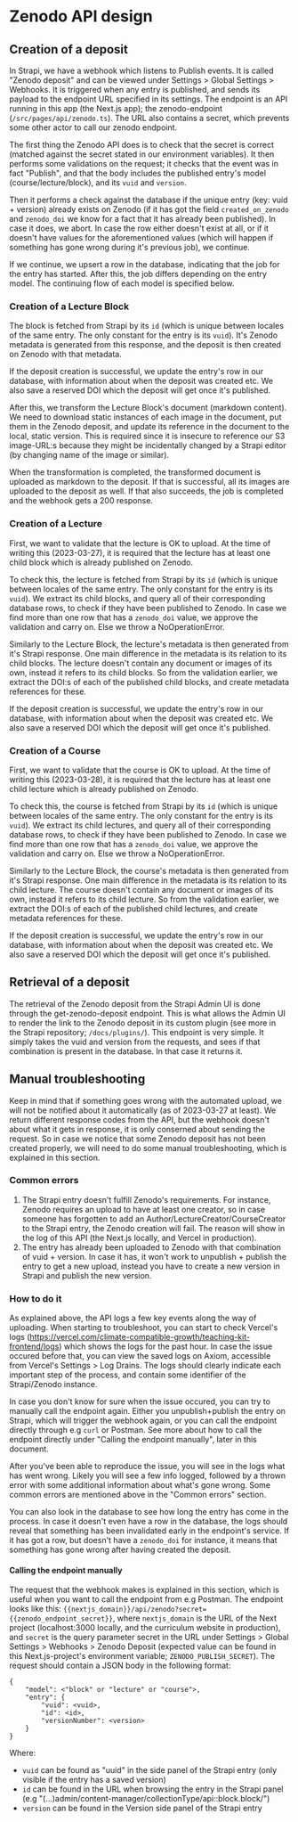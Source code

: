# Zenodo API design

## Creation of a deposit

In Strapi, we have a webhook which listens to Publish events. It is called "Zenodo deposit" and can be viewed under Settings > Global Settings > Webhooks. It is triggered when any entry is published, and sends its payload to the endpoint URL specified in its settings. The endpoint is an API running in this app (the Next.js app); the zenodo-endpoint (`/src/pages/api/zenodo.ts`). The URL also contains a secret, which prevents some other actor to call our zenodo endpoint.

The first thing the Zenodo API does is to check that the secret is correct (matched against the secret stated in our environment variables). It then performs some validations on the request; it checks that the event was in fact "Publish", and that the body includes the published entry's model (course/lecture/block), and its `vuid` and `version`.

Then it performs a check against the database if the unique entry (key: vuid + version) already exists on Zenodo (if it has got the field `created_on_zenodo` and `zenodo_doi` we know for a fact that it has already been published). In case it does, we abort. In case the row either doesn't exist at all, or if it doesn't have values for the aforementioned values (which will happen if something has gone wrong during it's previous job), we continue.

If we continue, we upsert a row in the database, indicating that the job for the entry has started. After this, the job differs depending on the entry model. The continuing flow of each model is specified below.

### Creation of a Lecture Block

The block is fetched from Strapi by its `id` (which is unique between locales of the same entry. The only constant for the entry is its `vuid`). It's Zenodo metadata is generated from this response, and the deposit is then created on Zenodo with that metadata.

If the deposit creation is successful, we update the entry's row in our database, with information about when the deposit was created etc. We also save a reserved DOI which the deposit will get once it's published.

After this, we transform the Lecture Block's document (markdown content). We need to download static instances of each image in the document, put them in the Zenodo deposit, and update its reference in the document to the local, static version. This is required since it is insecure to reference our S3 image-URL:s because they might be incidentally changed by a Strapi editor (by changing name of the image or similar).

When the transformation is completed, the transformed document is uploaded as markdown to the deposit. If that is successful, all its images are uploaded to the deposit as well. If that also succeeds, the job is completed and the webhook gets a 200 response.

### Creation of a Lecture

First, we want to validate that the lecture is OK to upload. At the time of writing this (2023-03-27), it is required that the lecture has at least one child block which is already published on Zenodo.

To check this, the lecture is fetched from Strapi by its `id` (which is unique between locales of the same entry. The only constant for the entry is its `vuid`). We extract its child blocks, and query all of their corresponding database rows, to check if they have been published to Zenodo. In case we find more than one row that has a `zenodo_doi` value, we approve the validation and carry on. Else we throw a NoOperationError.

Similarly to the Lecture Block, the lecture's metadata is then generated from it's Strapi response. One main difference in the metadata is its relation to its child blocks. The lecture doesn't contain any document or images of its own, instead it refers to its child blocks. So from the validation earlier, we extract the DOI:s of each of the published child blocks, and create metadata references for these.

If the deposit creation is successful, we update the entry's row in our database, with information about when the deposit was created etc. We also save a reserved DOI which the deposit will get once it's published.

### Creation of a Course

First, we want to validate that the course is OK to upload. At the time of writing this (2023-03-28), it is required that the lecture has at least one child lecture which is already published on Zenodo.

To check this, the course is fetched from Strapi by its `id` (which is unique between locales of the same entry. The only constant for the entry is its `vuid`). We extract its child lectures, and query all of their corresponding database rows, to check if they have been published to Zenodo. In case we find more than one row that has a `zenodo_doi` value, we approve the validation and carry on. Else we throw a NoOperationError.

Similarly to the Lecture Block, the course's metadata is then generated from it's Strapi response. One main difference in the metadata is its relation to its child lecture. The course doesn't contain any document or images of its own, instead it refers to its child lecture. So from the validation earlier, we extract the DOI:s of each of the published child lectures, and create metadata references for these.

If the deposit creation is successful, we update the entry's row in our database, with information about when the deposit was created etc. We also save a reserved DOI which the deposit will get once it's published.

## Retrieval of a deposit

The retrieval of the Zenodo deposit from the Strapi Admin UI is done through the get-zenodo-deposit endpoint. This is what allows the Admin UI to render the link to the Zenodo deposit in its custom plugin (see more in the Strapi repository; `/docs/plugins/`).
This endpoint is very simple. It simply takes the vuid and version from the requests, and sees if that combination is present in the database. In that case it returns it.

## Manual troubleshooting

Keep in mind that if something goes wrong with the automated upload, we will not be notified about it automatically (as of 2023-03-27 at least). We return different response codes from the API, but the webhook doesn't about what it gets in response, it is only conserned about sending the request. So in case we notice that some Zenodo deposit has not been created properly, we will need to do some manual troubleshooting, which is explained in this section.

### Common errors

1. The Strapi entry doesn't fulfill Zenodo's requirements. For instance, Zenodo requires an upload to have at least one creator, so in case someone has forgotten to add an Author/LectureCreator/CourseCreator to the Strapi entry, the Zenodo creation will fail. The reason will show in the log of this API (the Next.js locally, and Vercel in production).
2. The entry has already been uploaded to Zenodo with that combination of vuid + version. In case it has, it won't work to unpublish + publish the entry to get a new upload, instead you have to create a new version in Strapi and publish the new version.

### How to do it

As explained above, the API logs a few key events along the way of uploading. When starting to troubleshoot, you can start to check Vercel's logs (https://vercel.com/climate-compatible-growth/teaching-kit-frontend/logs) which shows the logs for the past hour. In case the issue occured before that, you can view the saved logs on Axiom, accessible from Vercel's Settings > Log Drains. The logs should clearly indicate each important step of the process, and contain some identifier of the Strapi/Zenodo instance.

In case you don't know for sure when the issue occured, you can try to manually call the endpoint again. Either you unpublish+publish the entry on Strapi, which will trigger the webhook again, or you can call the endpoint directly through e.g `curl` or Postman. See more about how to call the endpoint directly under "Calling the endpoint manually", later in this document.

After you've been able to reproduce the issue, you will see in the logs what has went wrong. Likely you will see a few info logged, followed by a thrown error with some additional information about what's gone wrong. Some common errors are mentioned above in the "Common errors" section.

You can also look in the database to see how long the entry has come in the process. In case it doesn't even have a row in the database, the logs should reveal that something has been invalidated early in the endpoint's service. If it has got a row, but doesn't have a `zenodo_doi` for instance, it means that something has gone wrong after having created the deposit.

#### Calling the endpoint manually

The request that the webhook makes is explained in this section, which is useful when you want to call the endpoint from e.g Postman. The endpoint looks like this: `{{nextjs_domain}}/api/zenodo?secret={{zenodo_endpoint_secret}}`, where `nextjs_domain` is the URL of the Next project (localhost:3000 locally, and the curriculum website in production), and `secret` is the query parameter secret in the URL under Settings > Global Settings > Webhooks > Zenodo Deposit (expected value can be found in this Next.js-project's environment variable; `ZENODO_PUBLISH_SECRET`).
The request should contain a JSON body in the following format:

```
{
    "model": <"block" or "lecture" or "course">,
    "entry": {
        "vuid": <vuid>,
        "id": <id>,
        "versionNumber": <version>
    }
}
```

Where:

- `vuid` can be found as "uuid" in the side panel of the Strapi entry (only visible if the entry has a saved version)
- `id` can be found in the URL when browsing the entry in the Strapi panel (e.g "(...)admin/content-manager/collectionType/api::block.block/<id>")
- `version` can be found in the Version side panel of the Strapi entry
